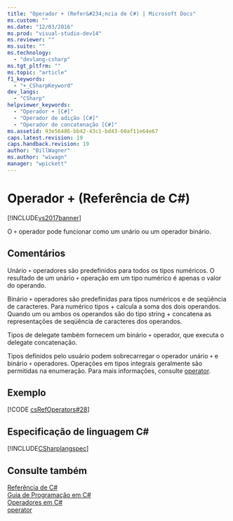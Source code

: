```yaml
---
title: "Operador + (Refer&#234;ncia de C#) | Microsoft Docs"
ms.custom: ""
ms.date: "12/03/2016"
ms.prod: "visual-studio-dev14"
ms.reviewer: ""
ms.suite: ""
ms.technology: 
  - "devlang-csharp"
ms.tgt_pltfrm: ""
ms.topic: "article"
f1_keywords: 
  - "+_CSharpKeyword"
dev_langs: 
  - "CSharp"
helpviewer_keywords: 
  - "Operador + [C#]"
  - "Operador de adição [C#]"
  - "Operador de concatenação [C#]"
ms.assetid: 93e56486-bb42-43c1-bd43-60af11e64e67
caps.latest.revision: 19
caps.handback.revision: 19
author: "BillWagner"
ms.author: "wiwagn"
manager: "wpickett"
---
```

# Operador + (Refer&#234;ncia de C#)
[!INCLUDE[vs2017banner](../../../csharp/includes/vs2017banner.md)]

O `+` operador pode funcionar como um unário ou um operador binário.  
  
## Comentários  
 Unário `+` operadores são predefinidos para todos os tipos numéricos.  O resultado de um unário `+` operação em um tipo numérico é apenas o valor do operando.  
  
 Binário `+` operadores são predefinidas para tipos numéricos e de seqüência de caracteres.  Para numérico tipos \+ calcula a soma dos dois operandos.  Quando um ou ambos os operandos são do tipo string \+ concatena as representações de seqüência de caracteres dos operandos.  
  
 Tipos de delegate também fornecem um binário `+` operador, que executa o delegate concatenação.  
  
 Tipos definidos pelo usuário podem sobrecarregar o operador unário `+` e binário `+` operadores.  Operações em tipos integrais geralmente são permitidas na enumeração.  Para mais informações, consulte [operator](../../../csharp/language-reference/keywords/operator.md).  
  
## Exemplo  
 [!CODE [csRefOperators#28](../CodeSnippet/VS_Snippets_VBCSharp/csrefOperators#28)]  
  
## Especificação de linguagem C\#  
 [!INCLUDE[CSharplangspec](../../../csharp/language-reference/keywords/includes/csharplangspec_md.md)]  
  
## Consulte também  
 [Referência de C\#](../../../csharp/language-reference/index.md)   
 [Guia de Programação em C\#](../../../csharp/programming-guide/index.md)   
 [Operadores em C\#](../../../csharp/language-reference/operators/index.md)   
 [operator](../../../csharp/language-reference/keywords/operator.md)